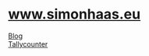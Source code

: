 # www.simonhaas.eu

[Blog](https://simonhaas.github.io/blog/)  
[Tallycounter](https://simonhaas.github.io/tallycounter/)
